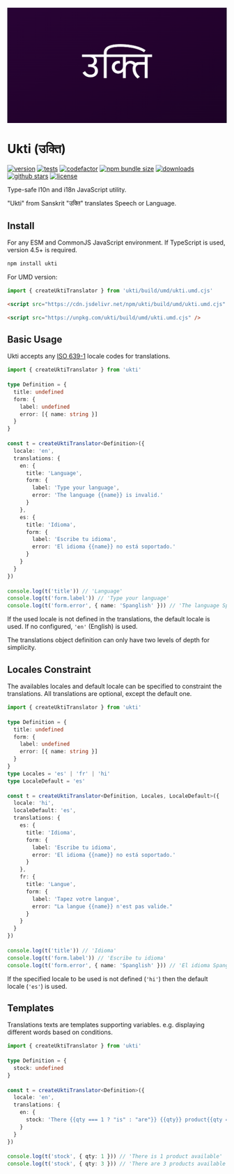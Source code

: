 ![](https://github.com/romelperez/ukti/raw/main/ukti.png)

# Ukti (उक्ति)

[![version](https://img.shields.io/npm/v/ukti)](https://npmjs.org/package/ukti)
[![tests](https://github.com/romelperez/ukti/workflows/tests/badge.svg)](https://github.com/romelperez/ukti/actions)
[![codefactor](https://www.codefactor.io/repository/github/romelperez/ukti/badge)](https://www.codefactor.io/repository/github/romelperez/ukti)
[![npm bundle size](https://img.shields.io/bundlephobia/minzip/ukti.svg)](https://bundlephobia.com/package/ukti)
[![downloads](https://img.shields.io/npm/dm/ukti.svg)](https://npmjs.org/package/ukti)
[![github stars](https://img.shields.io/github/stars/romelperez/ukti.svg?style=social&label=stars)](https://github.com/romelperez/ukti)
[![license](https://img.shields.io/github/license/romelperez/ukti.svg)](https://github.com/romelperez/ukti/blob/main/LICENSE)

Type-safe l10n and i18n JavaScript utility.

"Ukti" from Sanskrit "उक्ति" translates Speech or Language.

## Install

For any ESM and CommonJS JavaScript environment. If TypeScript is used, version 4.5+ is required.

```bash
npm install ukti
```

For UMD version:

```ts
import { createUktiTranslator } from 'ukti/build/umd/ukti.umd.cjs'
```

```html
<script src="https://cdn.jsdelivr.net/npm/ukti/build/umd/ukti.umd.cjs" />
```

```html
<script src="https://unpkg.com/ukti/build/umd/ukti.umd.cjs" />
```

## Basic Usage

Ukti accepts any [ISO 639-1](https://en.wikipedia.org/wiki/List_of_ISO_639-1_codes)
locale codes for translations.

```ts
import { createUktiTranslator } from 'ukti'

type Definition = {
  title: undefined
  form: {
    label: undefined
    error: [{ name: string }]
  }
}

const t = createUktiTranslator<Definition>({
  locale: 'en',
  translations: {
    en: {
      title: 'Language',
      form: {
        label: 'Type your language',
        error: 'The language {{name}} is invalid.'
      }
    },
    es: {
      title: 'Idioma',
      form: {
        label: 'Escribe tu idioma',
        error: 'El idioma {{name}} no está soportado.'
      }
    }
  }
})

console.log(t('title')) // 'Language'
console.log(t('form.label')) // 'Type your language'
console.log(t('form.error', { name: 'Spanglish' })) // 'The language Spanglish is invalid.'
```

If the used locale is not defined in the translations, the default locale is used.
If no configured, `'en'` (English) is used.

The translations object definition can only have two levels of depth for simplicity.

## Locales Constraint

The availables locales and default locale can be specified to constraint the translations.
All translations are optional, except the default one.

```ts
import { createUktiTranslator } from 'ukti'

type Definition = {
  title: undefined
  form: {
    label: undefined
    error: [{ name: string }]
  }
}
type Locales = 'es' | 'fr' | 'hi'
type LocaleDefault = 'es'

const t = createUktiTranslator<Definition, Locales, LocaleDefault>({
  locale: 'hi',
  localeDefault: 'es',
  translations: {
    es: {
      title: 'Idioma',
      form: {
        label: 'Escribe tu idioma',
        error: 'El idioma {{name}} no está soportado.'
      }
    },
    fr: {
      title: 'Langue',
      form: {
        label: 'Tapez votre langue',
        error: "La langue {{name}} n'est pas valide."
      }
    }
  }
})

console.log(t('title')) // 'Idioma'
console.log(t('form.label')) // 'Escribe tu idioma'
console.log(t('form.error', { name: 'Spanglish' })) // 'El idioma Spanglish no está soportado.'
```

If the specified locale to be used is not defined (`'hi'`) then the default
locale (`'es'`) is used.

## Templates

Translations texts are templates supporting variables. e.g. displaying different
words based on conditions.

```ts
import { createUktiTranslator } from 'ukti'

type Definition = {
  stock: undefined
}

const t = createUktiTranslator<Definition>({
  locale: 'en',
  translations: {
    en: {
      stock: 'There {{qty === 1 ? "is" : "are"}} {{qty}} product{{qty === 1 ? "" : "s"}} available'
    }
  }
})

console.log(t('stock', { qty: 1 })) // 'There is 1 product available'
console.log(t('stock', { qty: 3 })) // 'There are 3 products available'
```
